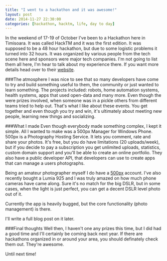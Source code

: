 ```yaml
---
title: "I went to a hackathon and it was awesome!"
layout: post
date: 2014-11-27 22:30:00
categories: [hackathon, hacktm, life, day to day]
---
```


In the weekend of 17-19 of October I've been to a Hackathon here in Timisoara. It was called HackTM and it was the first edition. It was supposed to be a 48 hour hackathon, but due to some logistic problems it turned into 32 hours. It was organized by various people from the tech scene here and sponsors were major tech companies. I'm not going to list them all here, I'm hear to talk about my experience there. If you want more details head over to their [website][hacktm.ro].

###The atmosphere
I was nice to see that so many developers have come to try and build something useful to them, the community or just wanted to learn something. The projects included: robots, home automation systems, health systems, apps that used open-data and many more. Even though the were prizes involved, when someone was in a pickle others from different teams tried to help out. That's what I like about these events. You get together and even though you try and win, it's ultimately about meeting new people, learning new things and socializing.

###What I made
Even though everybody made something complex, I kept it simple. All I wanted to make was a 500px Manager for Windows Phone. 500px is a Photography Hosting Service. It lets you comment, rate and share your photos. It's free, but you do have limitations (20 uploads/week), but if you decide to pay a subscription you get unlimited uploads, statistics, custom domain support and you'll be able to create an online portfolio. They also have a public developer API, that developers can use to create apps that can manage a users photographs.

Being an amateur photographer myself I do have a [500px][500px.com] account. I've also recently bought a Lumia 925 and I was truly amazed on how much phone cameras have came along. Sure it's no match for the big DSLR, but in some cases, when the light is just perfect, you can get a decent DSLR level photo out of it.

Currently the app is heavily bugged, but the core functionality (photo management) is there.

I'll write a full blog post on it later.

###Final thoughts
Well then, I haven't one any prizes this time, but I did had a good time and I'll certainly be coming back next year. If there are hackathons organized in or around your area, you should definately check them out. They're awesome.

Until next time!

[hacktm.ro]: http://hacktm.ro/
[500px.com]: http://500px.com/RobertIagar